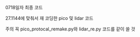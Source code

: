 0718일자 최종 코드

27.1144에 맞춰서 재 코딩한 pico 및 lidar 코드

주의 꼭 pico_protocal_remake.py와 lidar_re.py 코드를 같이 쓸 것

